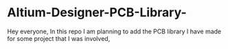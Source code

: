 # Altium-Designer-PCB-Library-
Hey everyone, In this repo I am planning to add the PCB library I have made for some project that I was involved, 
